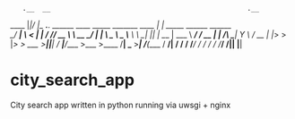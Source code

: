        .__  __                                                 .__                               
  ____ |__|/  |_ ___.__.      ______ ____ _____ _______   ____ |  |__      _____  ______ ______  
_/ ___\|  \   __<   |  |     /  ___// __ \\__  \\_  __ \_/ ___\|  |  \     \__  \ \____ \\____ \ 
\  \___|  ||  |  \___  |     \___ \\  ___/ / __ \|  | \/\  \___|   Y  \     / __ \|  |_> >  |_> >
 \___  >__||__|  / ____|____/____  >\___  >____  /__|    \___  >___|  /____(____  /   __/|   __/ 
     \/          \/   /_____/    \/     \/     \/            \/     \/_____/    \/|__|   |__|    

# city_search_app
City search app written in python running via uwsgi + nginx
